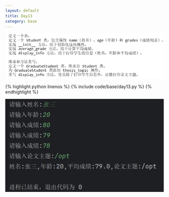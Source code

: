 ```yaml
---
layout: default
title: Day13
category: base
---
```


![13W](https://raw.githubusercontent.com/102300671/image/refs/heads/main/pydevbase/D13W.png)

{% highlight python linenos %}
{% include code/base/day13.py %}
{% endhighlight %}

![D13A](https://raw.githubusercontent.com/102300671/image/refs/heads/main/pydevbase/D13A.png)
